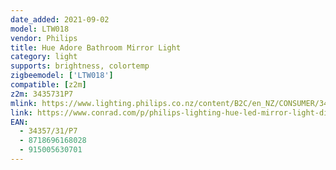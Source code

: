 ```yaml
---
date_added: 2021-09-02
model: LTW018
vendor: Philips
title: Hue Adore Bathroom Mirror Light
category: light
supports: brightness, colortemp
zigbeemodel: ['LTW018']
compatible: [z2m]
z2m: 3435731P7
mlink: https://www.lighting.philips.co.nz/content/B2C/en_NZ/CONSUMER/3435731P7.html
link: https://www.conrad.com/p/philips-lighting-hue-led-mirror-light-dimmer-3435731p7-adore-built-in-led-40-w-warm-white-cool-white-daylight-whi-1707180
EAN: 
  - 34357/31/P7
  - 8718696168028
  - 915005630701
---
```


